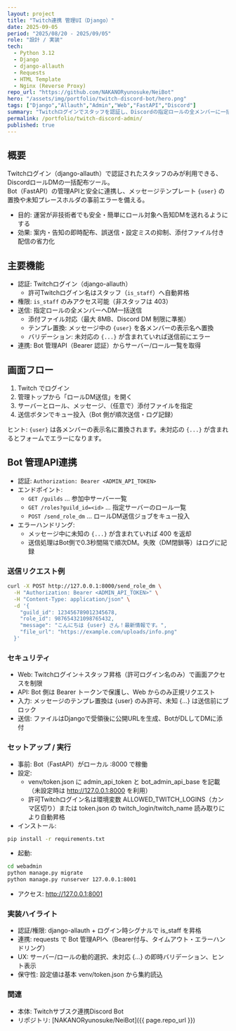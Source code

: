 ```yaml
---
layout: project
title: "Twitch連携 管理UI（Django）"
date: 2025-09-05
period: "2025/08/20 - 2025/09/05"
role: "設計 / 実装"
tech:
  - Python 3.12
  - Django
  - django-allauth
  - Requests
  - HTML Template
  - Nginx (Reverse Proxy)
repo_url: "https://github.com/NAKANORyunosuke/NeiBot"
hero: "/assets/img/portfolio/twitch-discord-bot/hero.png"
tags: ["Django","Allauth","Admin","Web","FastAPI","Discord"]
summary: "Twitchログインでスタッフを認証し、Discordの指定ロールの全メンバーに一括DMを送る管理UI。ファイル添付、テンプレ置換、事前バリデーション、Bot管理API連携を実装。"
permalink: /portfolio/twitch-discord-admin/
published: true
---
```


## 概要
Twitchログイン（django-allauth）で認証されたスタッフのみが利用できる、DiscordロールDMの一括配布ツール。  
Bot（FastAPI）の管理APIと安全に連携し、メッセージテンプレート `{user}` の置換や未知プレースホルダの事前エラーを備える。

- 目的: 運営が非技術者でも安全・簡単にロール対象へ告知DMを送れるようにする
- 効果: 案内・告知の即時配布、誤送信・設定ミスの抑制、添付ファイル付き配信の省力化

## 主要機能
- 認証: Twitchログイン（django-allauth）
  - 許可Twitchログイン名はスタッフ（`is_staff`）へ自動昇格
- 権限: `is_staff` のみアクセス可能（非スタッフは 403）
- 送信: 指定ロールの全メンバーへDM一括送信
  - 添付ファイル対応（最大 8MB、Discord DM 制限に準拠）
  - テンプレ置換: メッセージ中の `{user}` を各メンバーの表示名へ置換
  - バリデーション: 未対応の `{...}` が含まれていれば送信前にエラー
- 連携: Bot 管理API（Bearer 認証）からサーバー/ロール一覧を取得

## 画面フロー
1) Twitch でログイン  
2) 管理トップから「ロールDM送信」を開く  
3) サーバーとロール、メッセージ、（任意で）添付ファイルを指定  
4) 送信ボタンでキュー投入（Bot 側が順次送信・ログ記録）

ヒント: `{user}` は各メンバーの表示名に置換されます。未対応の `{...}` が含まれるとフォームでエラーになります。

## Bot 管理API連携
- 認証: `Authorization: Bearer <ADMIN_API_TOKEN>`
- エンドポイント:
  - `GET /guilds` … 参加中サーバー一覧
  - `GET /roles?guild_id=<id>` … 指定サーバーのロール一覧
  - `POST /send_role_dm` … ロールDM送信ジョブをキュー投入
- エラーハンドリング:
  - メッセージ中に未知の `{...}` が含まれていれば 400 を返却
  - 送信処理はBot側で0.3秒間隔で順次DM。失敗（DM閉鎖等）はログに記録

### 送信リクエスト例
```bash
curl -X POST http://127.0.0.1:8000/send_role_dm \
  -H "Authorization: Bearer <ADMIN_API_TOKEN>" \
  -H "Content-Type: application/json" \
  -d '{
    "guild_id": 123456789012345678,
    "role_id": 987654321098765432,
    "message": "こんにちは {user} さん！最新情報です。",
    "file_url": "https://example.com/uploads/info.png"
  }'
```

### セキュリティ
- Web: Twitchログイン＋スタッフ昇格（許可ログイン名のみ）で画面アクセスを制限
- API: Bot 側は Bearer トークンで保護し、Web からのみ正規リクエスト
- 入力: メッセージのテンプレ置換は {user} のみ許可、未知 {...} は送信前にブロック
- 送信: ファイルはDjangoで受領後に公開URLを生成、BotがDLしてDMに添付

### セットアップ / 実行
- 事前: Bot（FastAPI）がローカル :8000 で稼働
- 設定:
    - venv/token.json に admin_api_token と bot_admin_api_base を記載（未設定時は http://127.0.0.1:8000 を利用）
    - 許可Twitchログイン名は環境変数 ALLOWED_TWITCH_LOGINS（カンマ区切り）または token.json の twitch_login/twitch_name 読み取りにより自動昇格
- インストール:
```bash
pip install -r requirements.txt
```
- 起動:
```bash
cd webadmin
python manage.py migrate
python manage.py runserver 127.0.0.1:8001
```
- アクセス: http://127.0.0.1:8001

### 実装ハイライト

- 認証/権限: django-allauth + ログイン時シグナルで is_staff を昇格
- 連携: requests で Bot 管理APIへ（Bearer付与、タイムアウト・エラーハンドリング）
- UX: サーバー/ロールの動的選択、未対応 {...} の即時バリデーション、ヒント表示
- 保守性: 設定値は基本 venv/token.json から集約読込

### 関連
- 本体: Twitchサブスク連携Discord Bot
- リポジトリ: [NAKANORyunosuke/NeiBot]({{ page.repo_url }})